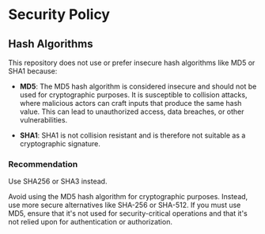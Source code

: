 # Security Policy

## Hash Algorithms

This repository does not use or prefer insecure hash algorithms like MD5 or SHA1 because:

- **MD5**: The MD5 hash algorithm is considered insecure and should not be used for cryptographic purposes. It is susceptible to collision attacks, where malicious actors can craft inputs that produce the same hash value. This can lead to unauthorized access, data breaches, or other vulnerabilities.

- **SHA1**: SHA1 is not collision resistant and is therefore not suitable as a cryptographic signature.

### Recommendation

Use SHA256 or SHA3 instead.

Avoid using the MD5 hash algorithm for cryptographic purposes. Instead, use more secure alternatives like SHA-256 or SHA-512. If you must use MD5, ensure that it's not used for security-critical operations and that it's not relied upon for authentication or authorization.
